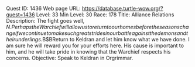 Quest ID: 1436
Web page URL: https://database.turtle-wow.org/?quest=1436
Level: 33
Min Level: 30
Race: 178
Title: Alliance Relations
Description: The fight goes well, $N. Perhaps the Warchief will allow us to return to our homes before the seasons change if we continue to make such great strides in our battle against the demons and their underlings.$B$BReturn to Keldran and let him know what we have done. I am sure he will reward you for your efforts here. His cause is important to him, and he will take pride in knowing that the Warchief respects his concerns.
Objective: Speak to Keldran in Orgrimmar.
